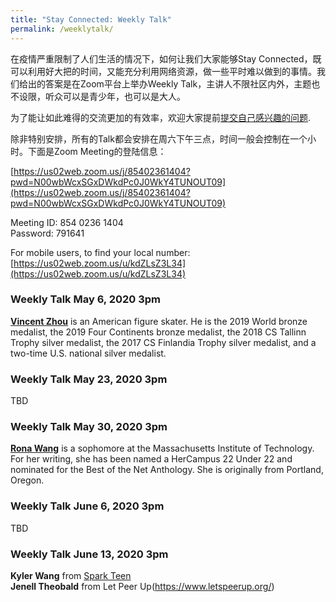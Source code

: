 ```yaml
---
title: "Stay Connected: Weekly Talk"
permalink: /weeklytalk/
---
```


在疫情严重限制了人们生活的情况下，如何让我们大家能够Stay Connected，既可以利用好大把的时间，又能充分利用网络资源，做一些平时难以做到的事情。我们给出的答案是在Zoom平台上举办Weekly Talk，主讲人不限社区内外，主题也不设限，听众可以是青少年，也可以是大人。

为了能让如此难得的交流更加的有效率，欢迎大家提前[提交自己感兴趣的问题](https://docs.google.com/forms/d/e/1FAIpQLSfPfuYiRfTxqsVoEgDNwbDOHnLIXmmv6z4EgSsUWgFwjT7QkA/viewform?usp=sf_link).

除非特别安排，所有的Talk都会安排在周六下午三点，时间一般会控制在一个小时。下面是Zoom Meeting的登陆信息：

[https://us02web.zoom.us/j/85402361404?pwd=N00wbWcxSGxDWkdPc0J0WkY4TUNOUT09](https://us02web.zoom.us/j/85402361404?pwd=N00wbWcxSGxDWkdPc0J0WkY4TUNOUT09)

Meeting ID: 854 0236 1404  
Password: 791641  

For mobile users, to find your local number: [https://us02web.zoom.us/u/kdZLsZ3L34](https://us02web.zoom.us/u/kdZLsZ3L34)

### Weekly Talk May 6, 2020 3pm

**[Vincent Zhou](https://en.wikipedia.org/wiki/Vincent_Zhou)** is an American figure skater. He is the 2019 World bronze medalist, the 2019 Four Continents bronze medalist, the 2018 CS Tallinn Trophy silver medalist, the 2017 CS Finlandia Trophy silver medalist, and a two-time U.S. national silver medalist.

### Weekly Talk May 23, 2020 3pm

TBD 

### Weekly Talk May 30, 2020 3pm

**[Rona Wang](https://www.linkedin.com/in/rona-wang-a06694147)** is a sophomore at the Massachusetts Institute of Technology. For her writing, she has been named a HerCampus 22 Under 22 and nominated for the Best of the Net Anthology. She is originally from Portland, Oregon.

### Weekly Talk June 6, 2020 3pm

TBD

### Weekly Talk June 13, 2020 3pm

**Kyler Wang** from [Spark Teen](https://sparkteen.org/)  
**Jenell Theobald** from Let Peer Up(https://www.letspeerup.org/)  

